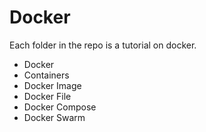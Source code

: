 # Docker

Each folder in the repo is a tutorial on docker. 

- Docker 
- Containers 
- Docker Image 
- Docker File 
- Docker Compose 
- Docker Swarm
  
